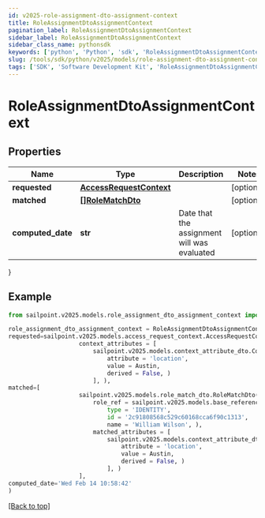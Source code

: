 ```yaml
---
id: v2025-role-assignment-dto-assignment-context
title: RoleAssignmentDtoAssignmentContext
pagination_label: RoleAssignmentDtoAssignmentContext
sidebar_label: RoleAssignmentDtoAssignmentContext
sidebar_class_name: pythonsdk
keywords: ['python', 'Python', 'sdk', 'RoleAssignmentDtoAssignmentContext', 'V2025RoleAssignmentDtoAssignmentContext'] 
slug: /tools/sdk/python/v2025/models/role-assignment-dto-assignment-context
tags: ['SDK', 'Software Development Kit', 'RoleAssignmentDtoAssignmentContext', 'V2025RoleAssignmentDtoAssignmentContext']
---
```


# RoleAssignmentDtoAssignmentContext


## Properties

Name | Type | Description | Notes
------------ | ------------- | ------------- | -------------
**requested** | [**AccessRequestContext**](access-request-context) |  | [optional] 
**matched** | [**[]RoleMatchDto**](role-match-dto) |  | [optional] 
**computed_date** | **str** | Date that the assignment will was evaluated | [optional] 
}

## Example

```python
from sailpoint.v2025.models.role_assignment_dto_assignment_context import RoleAssignmentDtoAssignmentContext

role_assignment_dto_assignment_context = RoleAssignmentDtoAssignmentContext(
requested=sailpoint.v2025.models.access_request_context.AccessRequestContext(
                    context_attributes = [
                        sailpoint.v2025.models.context_attribute_dto.ContextAttributeDto(
                            attribute = 'location', 
                            value = Austin, 
                            derived = False, )
                        ], ),
matched=[
                    sailpoint.v2025.models.role_match_dto.RoleMatchDto(
                        role_ref = sailpoint.v2025.models.base_reference_dto.BaseReferenceDto(
                            type = 'IDENTITY', 
                            id = '2c91808568c529c60168cca6f90c1313', 
                            name = 'William Wilson', ), 
                        matched_attributes = [
                            sailpoint.v2025.models.context_attribute_dto.ContextAttributeDto(
                                attribute = 'location', 
                                value = Austin, 
                                derived = False, )
                            ], )
                    ],
computed_date='Wed Feb 14 10:58:42'
)

```
[[Back to top]](#) 

